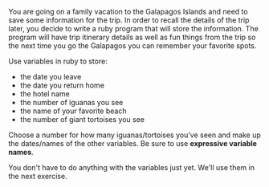 You are going on a family vacation to the Galapagos Islands and need to
save some information for the trip.  In order to recall the details of the
trip later, you decide to write a ruby program that will store the information.
The program will have trip itinerary details as well as fun things from the trip
so the next time you go the Galapagos you can remember your favorite spots.

Use variables in ruby to store:

* the date you leave
* the date you return home
* the hotel name
* the number of iguanas you see
* the name of your favorite beach
* the number of giant tortoises you see

Choose a number for how many iguanas/tortoises you've seen and make
up the dates/names of the other variables. Be sure to use **expressive variable names**.

You don't have to do anything with the variables just yet. We'll use them in the next exercise.
